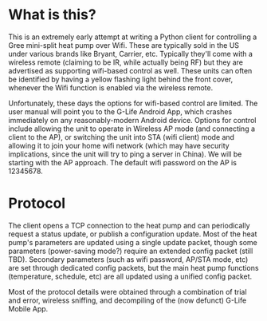 # What is this?

This is an extremely early attempt at writing a Python client for controlling a Gree mini-split heat pump over Wifi. These are typically sold in the US under various brands like Bryant, Carrier, etc. Typically they'll come with a wireless remote (claiming to be IR, while actually being RF) but they are advertised as supporting wifi-based control as well. These units can often be identified by having a yellow flashing light behind the front cover, whenever the Wifi function is enabled via the wireless remote.

Unfortunately, these days the options for wifi-based control are limited. The user manual will point you to the G-Life Android App, which crashes immediately on any reasonably-modern Android device. Options for control include allowing the unit to operate in Wireless AP mode (and connecting a client to the AP), or switching the unit into STA (wifi client) mode and allowing it to join your home wifi network (which may have security implications, since the unit will try to ping a server in China). We will be starting with the AP approach. The default wifi password on the AP is 12345678.

# Protocol
The client opens a TCP connection to the heat pump and can periodically request a status update, or publish a configuration update. Most of the heat pump's parameters are updated using a single update packet, though some parameters (power-saving mode?) require an extended config packet (still TBD). Secondary parameters (such as wifi password, AP/STA mode, etc) are set through dedicated config packets, but the main heat pump functions (temperature, schedule, etc) are all updated using a unified config packet.

Most of the protocol details were obtained through a combination of trial and error, wireless sniffing, and decompiling of the (now defunct) G-Life Mobile App.


